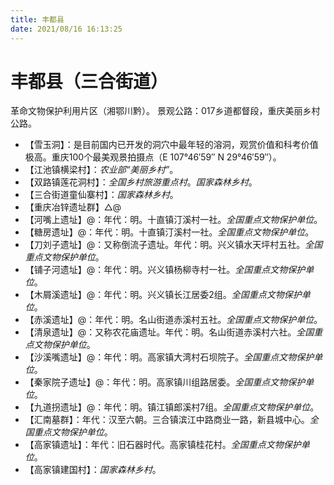 ```yaml
---
title: 丰都县
date: 2021/08/16 16:13:25
---
```


# 丰都县（三合街道）
革命文物保护利用片区（湘鄂川黔）。
景观公路：017乡道都督段，重庆美丽乡村公路。
* 【雪玉洞】：是目前国内已开发的洞穴中最年轻的溶洞，观赏价值和科考价值极高。重庆100个最美观景拍摄点（E 107°46′59″ N 29°46′59″）。
* 【江池镇横梁村】：*农业部“美丽乡村”*。
* 【双路镇莲花洞村】：*全国乡村旅游重点村*。*国家森林乡村*。
* 【三合街道童仙寨村】：*国家森林乡村*。
* 【重庆冶锌遗址群】△@
* 【河嘴上遗址】@：年代：明。十直镇汀溪村一社。*全国重点文物保护单位*。
* 【糖房遗址】@：年代：明。十直镇汀溪村一社。*全国重点文物保护单位*。
* 【刀刘子遗址】@：又称倒流子遗址。年代：明。兴义镇水天坪村五社。*全国重点文物保护单位*。
* 【铺子河遗址】@：年代：明。兴义镇杨柳寺村一社。*全国重点文物保护单位*。
* 【木屑溪遗址】@：年代：明。兴义镇长江居委2组。*全国重点文物保护单位*。
* 【赤溪遗址】@：年代：明。名山街道赤溪村五社。*全国重点文物保护单位*。
* 【清泉遗址】@：又称农花庙遗址。年代：明。名山街道赤溪村六社。*全国重点文物保护单位*。
* 【沙溪嘴遗址】@：年代：明。高家镇大湾村石坝院子。*全国重点文物保护单位*。
* 【秦家院子遗址】@：年代：明。高家镇川组路居委。*全国重点文物保护单位*。
* 【九道拐遗址】@：年代：明。镇江镇郎溪村7组。*全国重点文物保护单位*。
* 【汇南墓群】：年代：汉至六朝。三合镇滨江中路商业一路，新县城中心。*全国重点文物保护单位*。
* 【高家镇遗址】：年代：旧石器时代。高家镇桂花村。*全国重点文物保护单位*。
* 【高家镇建国村】：*国家森林乡村*。